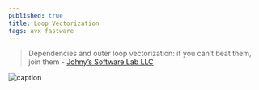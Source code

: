 ```yaml
---
published: true
title: Loop Vectorization
tags: avx fastware
---
```

>  Dependencies and outer loop vectorization: if you can’t beat them, join them - [Johny’s Software Lab LLC](https://johnysswlab.com/vectorization-dependencies-and-outer-loop-vectorization-if-you-cant-beat-them-join-them/)

![caption](https://johnysswlab.com/wp-content/uploads/left-top-dependency-vectorized.drawio-1.png)